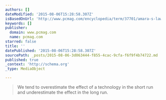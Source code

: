 ```yaml
---
authors: []
dateModified: '2015-08-06T15:28:58.307Z'
isBasedOnUrl: 'http://www.pcmag.com/encyclopedia/term/37701/amara-s-law'
keywords: []
publisher:
  domain: www.pcmag.com
  name: pcmag.com
starred: false
title: ''
datePublished: '2015-08-06T15:28:58.307Z'
sourcePath: _posts/2015-08-06-3d063444-f855-4cac-9cfa-f6f9f4b74722.md
published: true
_context: 'http://schema.org'
_type: MediaObject

---
```

> We tend to overestimate the effect of a technology in the short run and underestimate the effect in the long run.